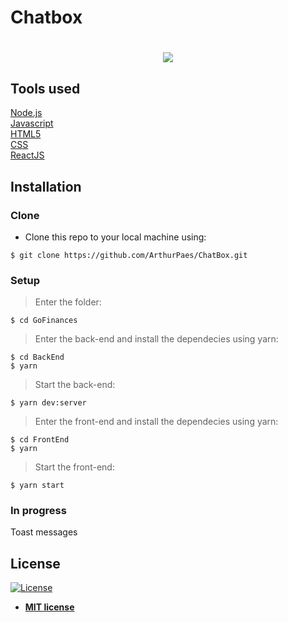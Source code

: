 # Chatbox

<h1 align="center">
<img src="https://user-images.githubusercontent.com/47614825/89104806-7fece780-d3f2-11ea-916b-044de6002233.gif"/>   
</h1>



## Tools used 
<a href="https://nodejs.org/en/">Node.js</a>  <br/>
<a href="https://developer.mozilla.org/pt-BR/docs/Web/JavaScript">Javascript</a> <br/>
<a href="https://developer.mozilla.org/pt-BR/docs/Web/HTML/HTML5">HTML5</a> <br/>
<a href="https://developer.mozilla.org/pt-BR/docs/Web/CSS">CSS</a> <br/>
<a href="https://pt-br.reactjs.org/">ReactJS</a> <br/>

## Installation

### Clone

- Clone this repo to your local machine using:
```shell
$ git clone https://github.com/ArthurPaes/ChatBox.git
```
### Setup
> Enter the folder:
```shell
$ cd GoFinances
```
>Enter the back-end and install the dependecies using yarn:
```shell
$ cd BackEnd
$ yarn
```
>Start the back-end:
```shell
$ yarn dev:server
```

>Enter the front-end and install the dependecies using yarn:
```shell
$ cd FrontEnd
$ yarn
```
>Start the front-end:
```shell
$ yarn start
```

### In progress
Toast messages








## License

[![License](http://img.shields.io/:license-mit-blue.svg?style=flat-square)](http://badges.mit-license.org)

- **[MIT license](http://opensource.org/licenses/mit-license.php)**
